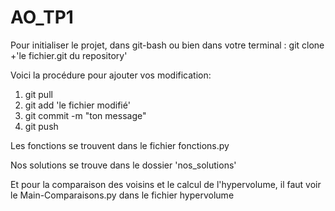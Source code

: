 # AO_TP1

Pour initialiser le projet, dans git-bash ou bien dans votre terminal :
git clone +'le fichier.git du repository'

Voici la procédure pour ajouter vos modification:

<ol>
<li>git pull</li>
<li>git add 'le fichier modifié'</li>
<li> git commit -m "ton message"</li>
<li>git push</li>
</ol>

Les fonctions se trouvent dans le fichier fonctions.py

Nos solutions se trouve dans le dossier 'nos_solutions'

Et pour la comparaison des voisins et le calcul de l'hypervolume, il faut voir le Main-Comparaisons.py dans le fichier hypervolume
